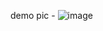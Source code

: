 demo pic - ![image](https://github.com/user-attachments/assets/39c5f8c1-9a86-4cff-9e11-189e21e1b326)
